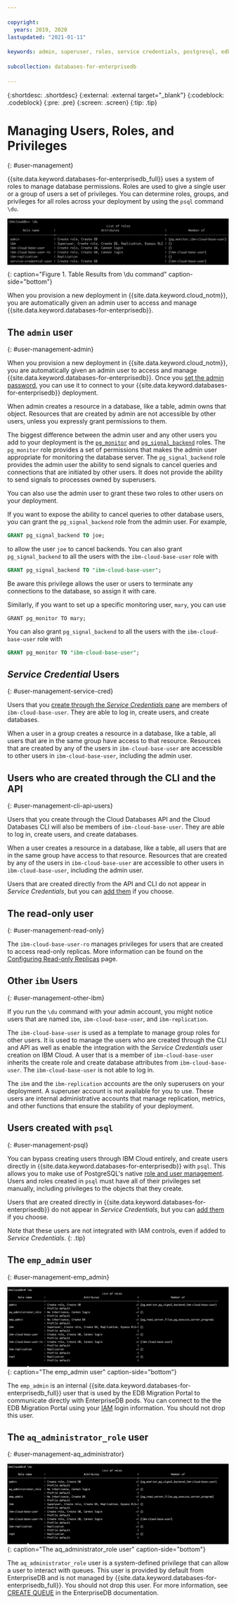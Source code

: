 ```yaml
---

copyright:
  years: 2019, 2020
lastupdated: "2021-01-11"

keywords: admin, superuser, roles, service credentials, postgresql, edb, enterprisedb

subcollection: databases-for-enterprisedb

---
```


{:shortdesc: .shortdesc}
{:external: .external target="_blank"}
{:codeblock: .codeblock}
{:pre: .pre}
{:screen: .screen}
{:tip: .tip}


# Managing Users, Roles, and Privileges 
{: #user-management}

{{site.data.keyword.databases-for-enterprisedb_full}} uses a system of roles to manage database permissions. Roles are used to give a single user or a group of users a set of privileges. You can determine roles, groups, and privileges for all roles across your deployment by using the `psql` command `\du`.

![Table Results from \du command](images/user_management_du.png){: caption="Figure 1. Table Results from \du command" caption-side="bottom"}

When you provision a new deployment in {{site.data.keyword.cloud_notm}}, you are automatically given an admin user to access and manage {{site.data.keyword.databases-for-enterprisedb}}.

## The `admin` user
{: #user-management-admin}

When you provision a new deployment in {{site.data.keyword.cloud_notm}}, you are automatically given an admin user to access and manage {{site.data.keyword.databases-for-enterprisedb}}. Once you [set the admin password](/docs/databases-for-enterprisedb?topic=databases-for-enterprisedb-admin-password), you can use it to connect to your {{site.data.keyword.databases-for-enterprisedb}} deployment.

When admin creates a resource in a database, like a table, admin owns that object. Resources that are created by admin are not accessible by other users, unless you expressly grant permissions to them.

The biggest difference between the admin user and any other users you add to your deployment is the [`pg_monitor`](https://www.postgresql.org/docs/current/default-roles.html) and [`pg_signal_backend`](https://www.postgresql.org/docs/current/default-roles.html) roles. The `pg_monitor` role provides a set of permissions that makes the admin user appropriate for monitoring the database server. The `pg_signal_backend` role provides the admin user the ability to send signals to cancel queries and connections that are initiated by other users. It does not provide the ability to send signals to processes owned by superusers.

You can also use the admin user to grant these two roles to other users on your deployment.

If you want to expose the ability to cancel queries to other database users, you can grant the `pg_signal_backend` role from the admin user. For example, 
```sql
GRANT pg_signal_backend TO joe;
``` 
to allow the user `joe` to cancel backends. You can also grant `pg_signal_backend` to all the users with the `ibm-cloud-base-user` role with 
```sql
GRANT pg_signal_backend TO "ibm-cloud-base-user";
``` 
Be aware this privilege allows the user or users to terminate any connections to the database, so assign it with care.

Similarly, if you want to set up a specific monitoring user, `mary`, you can use
```shell
GRANT pg_monitor TO mary;
```
You can also grant `pg_signal_backend` to all the users with the `ibm-cloud-base-user` role with 
```sql
GRANT pg_monitor TO "ibm-cloud-base-user";
```

## _Service Credential_ Users
{: #user-management-service-cred}

Users that you [create through the _Service Credentials_ pane](/docs/databases-for-enterprisedb?topic=databases-for-enterprisedb-connection-strings#creating-users-in-_service-credentials_) are members of `ibm-cloud-base-user`. They are able to log in, create users, and create databases.

When a user in a group creates a resource in a database, like a table, all users that are in the same group have access to that resource. Resources that are created by any of the users in `ibm-cloud-base-user` are accessible to other users in `ibm-cloud-base-user`, including the admin user.

## Users who are created through the CLI and the API
{: #user-management-cli-api-users}

Users that you create through the Cloud Databases API and the Cloud Databases CLI will also be members of `ibm-cloud-base-user`. They are able to log in, create users, and create databases.

When a user creates a resource in a database, like a table, all users that are in the same group have access to that resource. Resources that are created by any of the users in `ibm-cloud-base-user` are accessible to other users in `ibm-cloud-base-user`, including the admin user.

Users that are created directly from the API and CLI do not appear in _Service Credentials_, but you can [add them](/docs/databases-for-enterprisedb?topic=databases-for-enterprisedb-connection-strings#adding-users-to-_service-credentials_) if you choose.

## The read-only user
{: #user-management-read-only}

The `ibm-cloud-base-user-ro` manages privileges for users that are created to access read-only replicas. More information can be found on the [Configuring Read-only Replicas](/docs/databases-for-enterprisedb?topic=databases-for-enterprisedb-read-only-replicas) page.

## Other `ibm` Users
{: #user-management-other-ibm}

If you run the `\du` command with your admin account, you might notice users that are named `ibm`,  `ibm-cloud-base-user`, and `ibm-replication`.

The `ibm-cloud-base-user` is used as a template to manage group roles for other users. It is used to manage the users who are created through the CLI and API as well as enable the integration with the _Service Credentials_ user creation on IBM Cloud. A user that is a member of `ibm-cloud-base-user` inherits the create role and create database attributes from `ibm-cloud-base-user`. The `ibm-cloud-base-user` is not able to log in.

The `ibm` and the `ibm-replication` accounts are the only superusers on your deployment. A superuser account is not available for you to use. These users are internal administrative accounts that manage replication, metrics, and other functions that ensure the stability of your deployment.

## Users created with `psql`
{: #user-management-psql}

You can bypass creating users through IBM Cloud entirely, and create users directly in {{site.data.keyword.databases-for-enterprisedb}} with `psql`. This allows you to make use of PostgreSQL's native [role and user management](https://www.postgresql.org/docs/current/database-roles.html). Users and roles created in `psql` must have all of their privileges set manually, including privileges to the objects that they create.

Users that are created directly in {{site.data.keyword.databases-for-enterprisedb}} do not appear in _Service Credentials_, but you can [add them](/docs/databases-for-enterprisedb?topic=databases-for-enterprisedb-connection-strings#adding-users-to-_service-credentials_) if you choose. 

Note that these users are not integrated with IAM controls, even if added to _Service Credentials_.
{: .tip}

## The `emp_admin` user
{: #user-management-emp_admin}

![The emp_admin user](/images/admin_role.png){: caption="The emp_admin user" caption-side="bottom"}

The `emp_admin` is an internal {{site.data.keyword.databases-for-enterprisedb_full}} user that is used by the EDB Migration Portal to communicate directly with EnterpriseDB pods. You can connect to the the EDB Migration Portal using your [IAM](/docs/databases-for-enterprisedb?topic=cloud-databases-iam) login information. You should not drop this user.

## The `aq_administrator_role` user
{: #user-management-aq_administrator}

![The aq_administrator_role user](/images/admin_role.png){: caption="The aq_administrator_role user" caption-side="bottom"}

The `aq_administrator_role` user is a system-defined privilege that can allow a user to interact with queues. This user is provided by default from EnterpriseDB and is not managed by {{site.data.keyword.databases-for-enterprisedb_full}}. You should not drop this user. For more information, see [CREATE QUEUE](https://www.enterprisedb.com/docs/epas/latest/epas_compat_sql/30_create_queue/) in the EnterpriseDB documentation.
